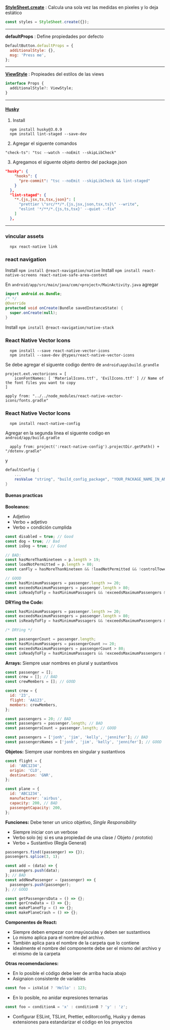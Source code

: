 <b>[StyleSheet.create](https://reactnative.dev/docs/stylesheet)</b> : Calcula una sola vez las medidas en pixeles y lo deja estático

```javascript
const styles = StyleSheet.create({});
```

<hr>

<b>defaultProps</b> : Define propiedades por defecto </br>

```javascript
DefaultButton.defaultProps = {
  additionalStyle: {},
  msg: 'Press me',
};
```

<hr>

<b>[ViewStyle](https://reactnative.dev/docs/view-style-props)</b> : Propieades del estilos de las views </br>

```typescript
interface Props {
  additionalStyle?: ViewStyle;
}
```

<hr>

#### [Husky](https://typicode.github.io/husky/#/)

1. Install

```console
  npm install husky@3.0.9
  npm install lint-staged --save-dev
```

2. Agregar el siguente comandos

```console
"check-ts": "tsc --watch --noEmit --skipLibCheck"
```

3. Agregamos el siguente objeto dentro del package.json

```json
"husky": {
    "hooks": {
      "pre-commit": "tsc --noEmit --skipLibCheck && lint-staged"
    }
  },
  "lint-staged": {
    "*.{js,jsx,ts,tsx,json}": [
      "prettier \"src/**/*.{js,jsx,json,tsx,ts}\" --write",
      "eslint '*/**/*.{js,ts,tsx}' --quiet --fix"
    ]
  },
```

<hr>

### vincular assets

```console
  npx react-native link
```


### react navigation
Install `npm install @react-navigation/native`
Install `npm install react-native-screens react-native-safe-area-context`

En `android/app/src/main/java/com/<project>/MainActivity.java` agregar

```java 
import android.os.Bundle;
/* */
@Override
protected void onCreate(Bundle savedInstanceState) {
  super.onCreate(null);
}
```

Install `npm install @react-navigation/native-stack`

### React Native Vector Icons

```
  npm install --save react-native-vector-icons
  npm install --save-dev @types/react-native-vector-icons
```

Se debe agregar el siguente codigo dentro de `android\app\build.grandle`

```
project.ext.vectoricons = [
    iconFontNames: [ 'MaterialIcons.ttf', 'EvilIcons.ttf' ] // Name of the font files you want to copy
]

apply from: "../../node_modules/react-native-vector-icons/fonts.gradle"
```

### React Native Vector Icons

```
  npm install react-native-config
```

Agregar en la segunda linea el siguente codigo en `android/app/build.gradle`

```
  apply from: project(':react-native-config').projectDir.getPath() + "/dotenv.gradle"
```

y

```gradle
defaultConfig {
    ...
    resValue "string", "build_config_package", "YOUR_PACKAGE_NAME_IN_ANDROIDMANIFEST_XML"
}
```

#### Buenas practicas

<b>Booleanos:</b>

- Adjetivo
- Verbo + adjetivo
- Verbo + condición cumplida

```javascript
const disabled = true; // Good
const dog = true; // Bad
const isDog = true; // Good

// BAD:
const hasMoreThanNineteen = p.length > 19;
const loadNotPermitted = p.length > 80;
const canFly = hasMoreThanNineteen && !loadNotPermitted && !controlTowerHasNotAuthorized;

// GOOD
const hasMinimumPassagers = passenger.length >= 20;
const exceedsMaximumPassengers = passenger.length > 80;
const isReadyToFly = hasMinimumPassagers && !exceedsMaximumPassengers && isAuthorized;
```

<b>DRYing the Code:</b>

```javascript
const hasMinimumPassagers = passenger.length >= 20;
const exceedsMaximumPassengers = passenger.length > 80;
const isReadyToFly = hasMinimumPassagers && !exceedsMaximumPassengers && isAuthorized;

/* DRYing */

const passengerCount = passenger.length;
const hasMinimumPassagers = passengerCount >= 20;
const exceedsMaximumPassengers = passengerCount > 80;
const isReadyToFly = hasMinimumPassagers && !exceedsMaximumPassengers && isAuthorized;
```

<b>Arrays:</b> Siempre usar nombres en plural y sustantivos

```javascript
const passenger = [];
const crew = []; // BAD
const crewMembers = []; // GOOD

const crew = {
  id: '23',
  flight: 'AA123',
  members: crewMembers,
};

const passengers = 20; // BAD
const passengers = passenger.length; // BAD
const passengersCount = passenger.length; // GOOD

const passengers = ['jonh', 'jim', 'kelly', 'jennifer']; // BAD
const passengersNames = ['jonh', 'jim', 'kelly', 'jennifer']; // GOOD
```

<b>Objetos:</b> Siempre usar nombres en singular y sustantivos

```javascript
const flight = {
  id: 'ABC1234',
  origin: 'CLO',
  destination: 'GNR',
};

const plane = {
  id: 'ABC1234',
  manufacturer: 'airbus',
  capacity: 200, // BAD
  passengetCapacity: 200,
};
```

<b>Funciones:</b> Debe tener un unico objetivo, <i>Single Responsibility</i>

- Siempre iniciar con un verbose
- Verbo solo (ej: si es una propiedad de una clase / Objeto / prototio)
- Verbo + Sustantivo (Regla General)

```javascript
passengers.find((passenger) => {});
passengers.splice(3, 1);

const add = (data) => {
  passengers.push(data);
}; // BAD
const addNewPassenger = (passenger) => {
  passengers.push(passenger);
}; // GOOD

const getPassengersData = () => {};
const gerCrewData = () => {};
const makePlaneFly = () => {};
const makePlaneCrash = () => {};
```

<b>Componentes de React:</b>

- Siempre deben empezar con mayúsculas y deben ser sustantivos
- Lo mismo aplica para el nombre del archivo.
- También aplica para el nombre de la carpeta que lo contiene
- Idealmente el nombre del componente debe ser el mismo del archivo y el mismo de la carpeta

<b>Otras recomendaciones:</b>

- En lo posible el código debe leer de arriba hacia abajo
- Asignaion consistente de variables

```javascript
const foo = isValid ? 'Hello' : 123;
```

- En lo posible, no anidar expresiones ternarias

```javascript
const foo = conditionA = 'x' : conditionB ? 'y' : 'z';
```

- Configurar ESLint, TSLint, Prettier, editorconfig, Husky y demas extensiones para estandarizar el código en los proyectos
